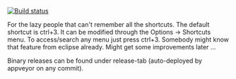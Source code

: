 [![Build status](https://ci.appveyor.com/api/projects/status/t38uon2uf8pwm6nd?svg=true)](https://ci.appveyor.com/project/TheCrazyT/x64dbg-plugin-quickaccess)

For the lazy people that can't remember all the shortcuts.
The default shortcut is ctrl+3.
It can be modified through the Options -> Shortcuts menu.
To access/search any menu just press ctrl+3.
Somebody might know that feature from eclipse already.
Might get some improvements later ...

Binary releases can be found under release-tab (auto-deployed by appveyor on any commit).
